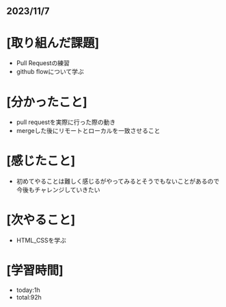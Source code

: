## 2023/11/7

# [取り組んだ課題]
- Pull Requestの練習
- github flowについて学ぶ
# [分かったこと]
- pull requestを実際に行った際の動き
- mergeした後にリモートとローカルを一致させること
# [感じたこと]
- 初めてやることは難しく感じるがやってみるとそうでもないことがあるので今後もチャレンジしていきたい
# [次やること]
- HTML_CSSを学ぶ
# [学習時間]
- today:1h  
- total:92h
